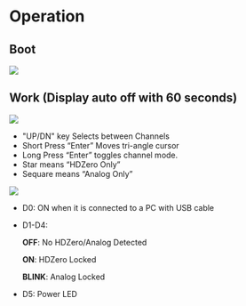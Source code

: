 # Operation

## Boot

<img src="/eventmedia/image2.png" id="image2">

## Work (Display auto off with 60 seconds)

<img src="/eventmedia/image3.png" id="image3">

* "UP/DN" key Selects between Channels
* Short Press “Enter” Moves tri-angle cursor
* Long Press “Enter” toggles channel mode.
* Star means “HDZero Only”
* Sequare means “Analog Only”

<img src="/eventmedia/image4.png" id="image4">

- D0: ON when it is connected to a PC with USB cable

- D1-D4:

    **OFF**: No HDZero/Analog Detected

    **ON**: HDZero Locked

    **BLINK**: Analog Locked

- D5: Power LED